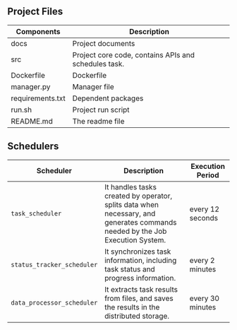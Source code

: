 ## Project Files

| Components       | Description                                          |
|------------------|------------------------------------------------------|
| docs             | Project documents                                    |
| src              | Project core code, contains APIs and schedules task. |
| Dockerfile       | Dockerfile                                           |
| manager.py       | Manager file                                         |
| requirements.txt | Dependent packages                                   |
| run.sh           | Project run script                                   |
| README.md        | The readme file                                      |

## Schedulers

| Scheduler                  | Description                                                                                                                  | Execution Period |
|----------------------------|------------------------------------------------------------------------------------------------------------------------------|------------------|
| `task_scheduler`           | It handles tasks created by operator, splits data when necessary, and generates commands needed by the Job Execution System. | every 12 seconds |
| `status_tracker_scheduler` | It synchronizes task information, including task status and progress information.                                            | every 2 minutes  | 
| `data_processor_scheduler` | It extracts task results from files, and saves the results in the distributed storage.                                       | every 30 minutes |





